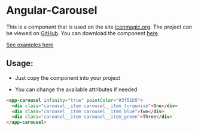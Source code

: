 # Angular-Carousel

This is a component that is used on the site [iconmagic.org](https://iconmagic.org). The project can be viewed on [GitHub](https://github.com/DomenO/angular-carousel). You can download the component [here](https://domeno.github.io/assets/angular-carousel.zip).

[See examples here](https://domeno.github.io)

## Usage:

- Just copy the component into your project

- You can change the available attributes if needed

```html
<app-carousel infinity="true" pointColor="#3f51b5">
  <div class="carousel__item carousel__item_turquoise">One</div>
  <div class="carousel__item carousel__item_blue">Two</div>
  <div class="carousel__item carousel__item_green">Three</div>
</app-carousel>
```